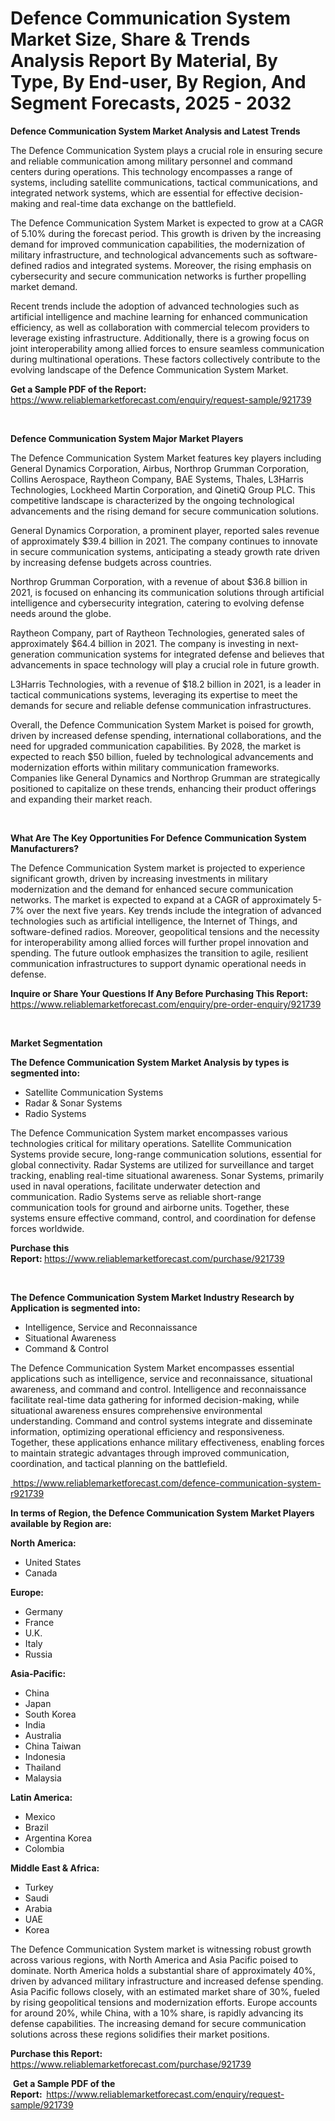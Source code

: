 <p><h1>Defence Communication System Market Size, Share & Trends Analysis Report By Material, By Type, By End-user, By Region, And Segment Forecasts, 2025 - 2032</h1></p><p><strong>Defence Communication System Market Analysis and Latest Trends</strong></p>
<p><p>The Defence Communication System plays a crucial role in ensuring secure and reliable communication among military personnel and command centers during operations. This technology encompasses a range of systems, including satellite communications, tactical communications, and integrated network systems, which are essential for effective decision-making and real-time data exchange on the battlefield.</p><p>The Defence Communication System Market is expected to grow at a CAGR of 5.10% during the forecast period. This growth is driven by the increasing demand for improved communication capabilities, the modernization of military infrastructure, and technological advancements such as software-defined radios and integrated systems. Moreover, the rising emphasis on cybersecurity and secure communication networks is further propelling market demand.</p><p>Recent trends include the adoption of advanced technologies such as artificial intelligence and machine learning for enhanced communication efficiency, as well as collaboration with commercial telecom providers to leverage existing infrastructure. Additionally, there is a growing focus on joint interoperability among allied forces to ensure seamless communication during multinational operations. These factors collectively contribute to the evolving landscape of the Defence Communication System Market.</p></p>
<p><strong>Get a Sample PDF of the Report:&nbsp;</strong> <a href="https://www.reliablemarketforecast.com/enquiry/request-sample/921739?utm_campaign=2130&utm_medium=2&utm_source=Github&utm_content=ia&utm_term=16042025&utm_id=defence-communication-system">https://www.reliablemarketforecast.com/enquiry/request-sample/921739</a></p>
<p>&nbsp;</p>
<p><strong>Defence Communication System Major Market Players</strong></p>
<p><p>The Defence Communication System Market features key players including General Dynamics Corporation, Airbus, Northrop Grumman Corporation, Collins Aerospace, Raytheon Company, BAE Systems, Thales, L3Harris Technologies, Lockheed Martin Corporation, and QinetiQ Group PLC. This competitive landscape is characterized by the ongoing technological advancements and the rising demand for secure communication solutions.</p><p>General Dynamics Corporation, a prominent player, reported sales revenue of approximately $39.4 billion in 2021. The company continues to innovate in secure communication systems, anticipating a steady growth rate driven by increasing defense budgets across countries.</p><p>Northrop Grumman Corporation, with a revenue of about $36.8 billion in 2021, is focused on enhancing its communication solutions through artificial intelligence and cybersecurity integration, catering to evolving defense needs around the globe.</p><p>Raytheon Company, part of Raytheon Technologies, generated sales of approximately $64.4 billion in 2021. The company is investing in next-generation communication systems for integrated defense and believes that advancements in space technology will play a crucial role in future growth.</p><p>L3Harris Technologies, with a revenue of $18.2 billion in 2021, is a leader in tactical communications systems, leveraging its expertise to meet the demands for secure and reliable defense communication infrastructures.</p><p>Overall, the Defence Communication System Market is poised for growth, driven by increased defense spending, international collaborations, and the need for upgraded communication capabilities. By 2028, the market is expected to reach $50 billion, fueled by technological advancements and modernization efforts within military communication frameworks. Companies like General Dynamics and Northrop Grumman are strategically positioned to capitalize on these trends, enhancing their product offerings and expanding their market reach.</p></p>
<p>&nbsp;</p>
<p><strong>What Are The Key Opportunities For Defence Communication System Manufacturers?</strong></p>
<p><p>The Defence Communication System market is projected to experience significant growth, driven by increasing investments in military modernization and the demand for enhanced secure communication networks. The market is expected to expand at a CAGR of approximately 5-7% over the next five years. Key trends include the integration of advanced technologies such as artificial intelligence, the Internet of Things, and software-defined radios. Moreover, geopolitical tensions and the necessity for interoperability among allied forces will further propel innovation and spending. The future outlook emphasizes the transition to agile, resilient communication infrastructures to support dynamic operational needs in defense.</p></p>
<p><strong>Inquire or Share Your Questions If Any Before Purchasing This Report:</strong> <a href="https://www.reliablemarketforecast.com/enquiry/pre-order-enquiry/921739?utm_campaign=2130&utm_medium=2&utm_source=Github&utm_content=ia&utm_term=16042025&utm_id=defence-communication-system">https://www.reliablemarketforecast.com/enquiry/pre-order-enquiry/921739</a></p>
<p>&nbsp;</p>
<p><strong>Market Segmentation</strong></p>
<p><strong>The Defence Communication System Market Analysis by types is segmented into:</strong></p>
<p><ul><li>Satellite Communication Systems</li><li>Radar & Sonar Systems</li><li>Radio Systems</li></ul></p>
<p><p>The Defence Communication System market encompasses various technologies critical for military operations. Satellite Communication Systems provide secure, long-range communication solutions, essential for global connectivity. Radar Systems are utilized for surveillance and target tracking, enabling real-time situational awareness. Sonar Systems, primarily used in naval operations, facilitate underwater detection and communication. Radio Systems serve as reliable short-range communication tools for ground and airborne units. Together, these systems ensure effective command, control, and coordination for defense forces worldwide.</p></p>
<p><strong>Purchase this Report:&nbsp;</strong><a href="https://www.reliablemarketforecast.com/purchase/921739?utm_campaign=2130&utm_medium=2&utm_source=Github&utm_content=ia&utm_term=16042025&utm_id=defence-communication-system">https://www.reliablemarketforecast.com/purchase/921739</a></p>
<p>&nbsp;</p>
<p><strong>The Defence Communication System Market Industry Research by Application is segmented into:</strong></p>
<p><ul><li>Intelligence, Service and Reconnaissance</li><li>Situational Awareness</li><li>Command & Control</li></ul></p>
<p><p>The Defence Communication System Market encompasses essential applications such as intelligence, service and reconnaissance, situational awareness, and command and control. Intelligence and reconnaissance facilitate real-time data gathering for informed decision-making, while situational awareness ensures comprehensive environmental understanding. Command and control systems integrate and disseminate information, optimizing operational efficiency and responsiveness. Together, these applications enhance military effectiveness, enabling forces to maintain strategic advantages through improved communication, coordination, and tactical planning on the battlefield.</p></p>
<p><a href="https://www.reliablemarketforecast.com/defence-communication-system-r921739?utm_campaign=2130&utm_medium=2&utm_source=Github&utm_content=ia&utm_term=16042025&utm_id=defence-communication-system">&nbsp;https://www.reliablemarketforecast.com/defence-communication-system-r921739</a></p>
<p><strong>In terms of Region, the Defence Communication System Market Players available by Region are:</strong></p>
<p>
    <p> <strong> North America: </strong>
        <ul>
            <li>United States</li>
            <li>Canada</li>
        </ul>
        </p> 
    <p> <strong> Europe: </strong>
        <ul>
            <li>Germany</li>
            <li>France</li>
            <li>U.K.</li>
            <li>Italy</li>
            <li>Russia</li>
        </ul>
        </p> 
    <p> <strong> Asia-Pacific: </strong>
        <ul>
            <li>China</li>
            <li>Japan</li>
            <li>South Korea</li>
            <li>India</li>
            <li>Australia</li>
            <li>China Taiwan</li>
            <li>Indonesia</li>
            <li>Thailand</li>
            <li>Malaysia</li>
        </ul>
        </p> 
    <p> <strong> Latin America: </strong>
        <ul>
            <li>Mexico</li>
            <li>Brazil</li>
            <li>Argentina Korea</li>
            <li>Colombia</li>
        </ul>
        </p> 
    <p> <strong> Middle East & Africa: </strong>
        <ul>
            <li>Turkey</li>
            <li>Saudi</li>
            <li>Arabia</li>
            <li>UAE</li>
            <li>Korea</li>
        </ul>
    </p>
    </p>
<p><p>The Defence Communication System market is witnessing robust growth across various regions, with North America and Asia Pacific poised to dominate. North America holds a substantial share of approximately 40%, driven by advanced military infrastructure and increased defense spending. Asia Pacific follows closely, with an estimated market share of 30%, fueled by rising geopolitical tensions and modernization efforts. Europe accounts for around 20%, while China, with a 10% share, is rapidly advancing its defense capabilities. The increasing demand for secure communication solutions across these regions solidifies their market positions.</p></p>
<p><strong>Purchase this Report: </strong><a href="https://www.reliablemarketforecast.com/purchase/921739?utm_campaign=2130&utm_medium=2&utm_source=Github&utm_content=ia&utm_term=16042025&utm_id=defence-communication-system">https://www.reliablemarketforecast.com/purchase/921739</a></p>
<p>&nbsp;<strong>Get a Sample PDF of the Report:&nbsp;&nbsp;</strong><a href="https://www.reliablemarketforecast.com/enquiry/request-sample/921739?utm_campaign=2130&utm_medium=2&utm_source=Github&utm_content=ia&utm_term=16042025&utm_id=defence-communication-system">https://www.reliablemarketforecast.com/enquiry/request-sample/921739</a></p>
<p><strong></strong></p>
<p><p></p><p></p><p></p></p>